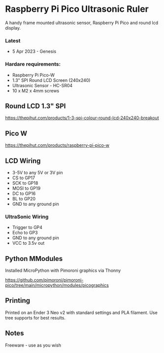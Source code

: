 # Raspberry Pi Pico Ultrasonic Ruler

A handy frame mounted ultrasonic sensor, Raspberry Pi Pico and round lcd display.

### Latest
* 5 Apr 2023 - Genesis

### Hardare requirements:
* Raspberry Pi Pico-W
* 1.3" SPI Round LCD Screen (240x240)
* Ultrasonic Sensor - HC-SR04
* 10 x M2 x 4mm screws

## Round LCD 1.3" SPI
https://thepihut.com/products/1-3-spi-colour-round-lcd-240x240-breakout

## Pico W
https://thepihut.com/products/raspberry-pi-pico-w

## LCD Wiring
* 3-5V to any 5V or 3V pin
* CS to GP17
* SCK to GP18
* MOSI to GP19
* DC to GP16
* BL to GP20
* GND to any ground pin

### UltraSonic Wiring
* Trigger to GP4
* Echo to GP3
* GND to any ground pin
* VCC to 3.5v out

## Python MModules
Installed MicroPython with Pimoroni graphics via Thonny

https://github.com/pimoroni/pimoroni-pico/tree/main/micropython/modules/picographics

## Printing
Printed on an Ender 3 Neo v2 with standard settings and PLA filament. Use tree supports for best results.

## Notes
Freeware - use as you wish
